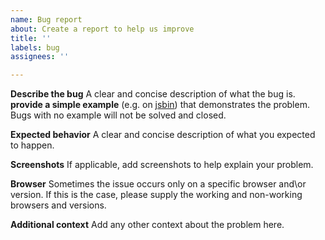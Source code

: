 ```yaml
---
name: Bug report
about: Create a report to help us improve
title: ''
labels: bug
assignees: ''

---
```


**Describe the bug**
A clear and concise description of what the bug is.
**provide a simple example** (e.g. on [jsbin](jsbin.com)) that demonstrates the problem.
Bugs with no example will not be solved and closed. 

**Expected behavior**
A clear and concise description of what you expected to happen.

**Screenshots**
If applicable, add screenshots to help explain your problem.

**Browser**
Sometimes the issue occurs only on a specific browser and\or version. 
If this is the case, please supply the working and non-working browsers and versions.


**Additional context**
Add any other context about the problem here.

